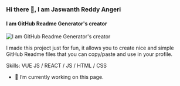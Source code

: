 ### Hi there 👋, I am Jaswanth Reddy Angeri
#### I am GitHub Readme Generator's creator
![I am GitHub Readme Generator's creator](https://user-images.githubusercontent.com/74038190/212750147-854a394f-fee9-4080-9770-78a4b7ece53f.gif)

I made this project just for fun, it allows you to create nice and simple GitHub Readme files that you can copy/paste and use in your profile.

Skills: VUE JS / REACT / JS / HTML / CSS

- 🔭 I’m currently working on this page. 




